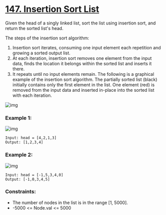 # [147. Insertion Sort List](https://leetcode.com/problems/insertion-sort-list/description/)
Given the head of a singly linked list, sort the list using insertion sort, and return the sorted list's head.

The steps of the insertion sort algorithm:

1. Insertion sort iterates, consuming one input element each repetition and growing a sorted output list.
2. At each iteration, insertion sort removes one element from the input data, finds the location it belongs within the sorted list and inserts it there.
3. It repeats until no input elements remain.
The following is a graphical example of the insertion sort algorithm. The partially sorted list (black) initially contains only the first element in the list. One element (red) is removed from the input data and inserted in-place into the sorted list with each iteration.

![img](https://upload.wikimedia.org/wikipedia/commons/0/0f/Insertion-sort-example-300px.gif)
 

### Example 1:
![img](https://assets.leetcode.com/uploads/2021/03/04/sort1linked-list.jpg)
```text
Input: head = [4,2,1,3]
Output: [1,2,3,4]
```
### Example 2:
![img](https://assets.leetcode.com/uploads/2021/03/04/sort2linked-list.jpg)
```text
Input: head = [-1,5,3,4,0]
Output: [-1,0,3,4,5]
 ```

### Constraints:

* The number of nodes in the list is in the range [1, 5000].
* -5000 <= Node.val <= 5000
